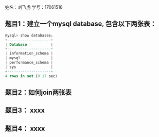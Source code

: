 姓名：刘飞虎
学号：17061518
## 题目1：建立一个mysql database, 包含以下两张表：
~~~sql
mysql> show databases;
+--------------------+
| Database           |
+--------------------+
| information_schema |
| mysql              |
| performance_schema |
| sys                |
+--------------------+
4 rows in set (0.17 sec)
~~~
## 题目2：如何join两张表

## 题目3： xxxx

## 题目4： xxxx
